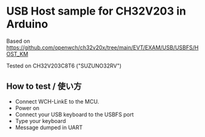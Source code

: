 # USB Host sample for CH32V203 in Arduino

Based on https://github.com/openwch/ch32v20x/tree/main/EVT/EXAM/USB/USBFS/HOST_KM

Tested on CH32V203C8T6 ("SUZUNO32RV")

## How to test / 使い方

 - Connect WCH-LinkE to the MCU.
 - Power on
 - Connect your USB keyboard to the USBFS port
 - Type your keyboard
 - Message dumped in UART
